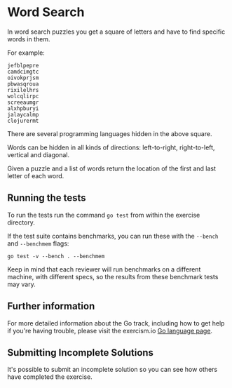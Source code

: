 # Word Search

In word search puzzles you get a square of letters and have to find specific
words in them.

For example:

```text
jefblpepre
camdcimgtc
oivokprjsm
pbwasqroua
rixilelhrs
wolcqlirpc
screeaumgr
alxhpburyi
jalaycalmp
clojurermt
```

There are several programming languages hidden in the above square.

Words can be hidden in all kinds of directions: left-to-right, right-to-left,
vertical and diagonal.

Given a puzzle and a list of words return the location of the first and last
letter of each word.

## Running the tests

To run the tests run the command `go test` from within the exercise directory.

If the test suite contains benchmarks, you can run these with the `--bench` and `--benchmem`
flags:

    go test -v --bench . --benchmem

Keep in mind that each reviewer will run benchmarks on a different machine, with
different specs, so the results from these benchmark tests may vary.

## Further information

For more detailed information about the Go track, including how to get help if
you're having trouble, please visit the exercism.io [Go language page](http://exercism.io/languages/go/resources).

## Submitting Incomplete Solutions
It's possible to submit an incomplete solution so you can see how others have completed the exercise.
